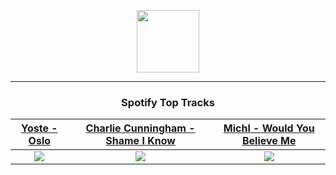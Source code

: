 <p align="center">
  <a href="https://www.tobiasmichael.de">
    <img src="https://tobiasmichael.de/assets/logo.gif" width="100" height="100"/>
  </a>
</p>

---

<h3 align="center">Spotify Top Tracks</h3>

[Yoste - Oslo](https://open.spotify.com/track/7rtznArwf8NwZ70DtQuDyr)|[Charlie Cunningham - Shame I Know](https://open.spotify.com/track/6ywjwTmR20q5pm7G7g173b)|[Michl - Would You Believe Me](https://open.spotify.com/track/3ezxtMPFZOWp7m2HqGI5v2)
:---:|:----:|:----:
<img src="https://i.scdn.co/image/ab67616d00001e0214b037c4b98c00ffbbaf369b"/>|<img src="https://i.scdn.co/image/ab67616d00001e0241b492fb3de74a1d2450fed1"/>|<img src="https://i.scdn.co/image/ab67616d00001e0232fd069ff594c8c413fda50a"/>
